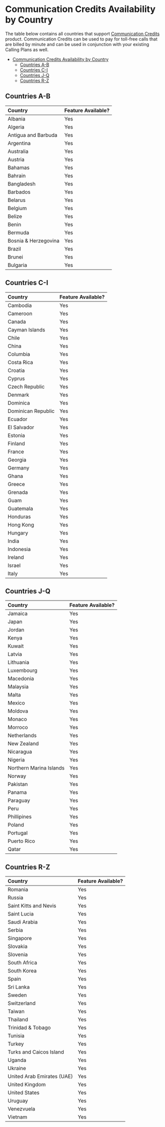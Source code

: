 # Communication Credits Availability by Country

The table below contains all countries that support [Communication Credits](../insertlinkhere) product. Communication Credits can be used to pay for toll-free calls that are billed by minute and can be used in conjunction with your existing Calling Plans as well.

- [Communication Credits Availability by Country](#communication-credits-availability-by-country)
  - [Countries A-B](#countries-a-b)
  - [Countries C-I](#countries-c-i)
  - [Countries J-Q](#countries-j-q)
  - [Countries R-Z](#countries-r-z)

## Countries A-B
|**Country**|**Feature Available?**|
|:-----|:-----|
|Albania <br/> |Yes  <br/> |
|Algeria <br/> |Yes  <br/> |
|Antigua and Barbuda <br/> |Yes  <br/> |
|Argentina  <br/> |Yes  <br/> |
|Australia <br/> |Yes  <br/> |
|Austria <br/> |Yes  <br/> |
|Bahamas <br/> |Yes  <br/> |
|Bahrain <br/> |Yes  <br/> |
|Bangladesh <br/> |Yes  <br/> |
|Barbados <br/> |Yes  <br/> |
|Belarus <br/> |Yes  <br/> |
|Belgium <br/> |Yes  <br/> |
|Belize <br/> |Yes  <br/> |
|Benin <br/> |Yes  <br/> |
|Bermuda <br/> |Yes  <br/> |
|Bosnia & Herzegovina <br/> |Yes  <br/> |
|Brazil <br/> |Yes  <br/> |
|Brunei <br/> |Yes  <br/> |
|Bulgaria <br/> |Yes  <br/> |

## Countries C-I
|**Country**|**Feature Available?**|
|:-----|:-----|
|Cambodia <br/> |Yes  <br/> |
|Cameroon <br/> |Yes  <br/> |
|Canada <br/> |Yes  <br/> |
|Cayman Islands <br/> |Yes  <br/> |
|Chile <br/> |Yes  <br/> |
|China <br/> |Yes  <br/> |
|Columbia <br/> |Yes  <br/> |
|Costa Rica <br/> |Yes  <br/> |
|Croatia <br/> |Yes  <br/> |
|Cyprus <br/> |Yes  <br/> |
|Czech Republic <br/> |Yes  <br/> |
|Denmark <br/> |Yes  <br/> |
|Dominica <br/> |Yes  <br/> |
|Dominican Republic <br/> |Yes  <br/> |
|Ecuador <br/> |Yes  <br/> |
|El Salvador <br/> |Yes  <br/> |
|Estonia <br/> |Yes  <br/> |
|Finland <br/> |Yes  <br/> |
|France <br/> |Yes  <br/> |
|Georgia <br/> |Yes  <br/> |
|Germany <br/> |Yes  <br/> |
|Ghana <br/> |Yes  <br/> |
|Greece <br/> |Yes  <br/> |
|Grenada <br/> |Yes  <br/> |
|Guam <br/> |Yes  <br/> |
|Guatemala <br/> |Yes  <br/> |
|Honduras <br/> |Yes  <br/> |
|Hong Kong <br/> |Yes  <br/> |
|Hungary <br/> |Yes  <br/> |
|India <br/> |Yes  <br/> |
|Indonesia <br/> |Yes  <br/> |
|Ireland <br/> |Yes  <br/> |
|Israel <br/> |Yes  <br/> |
|Italy <br/> |Yes  <br/> |


## Countries J-Q
|**Country**|**Feature Available?**|
|:-----|:-----|
|Jamaica <br/> |Yes  <br/> |
|Japan <br/> |Yes  <br/> |
|Jordan <br/> |Yes  <br/> |
|Kenya <br/> |Yes  <br/> |
|Kuwait <br/> |Yes  <br/> |
|Latvia <br/> |Yes  <br/> |
|Lithuania <br/> |Yes  <br/> |
|Luxembourg <br/> |Yes  <br/> |
|Macedonia <br/> |Yes  <br/> |
|Malaysia <br/> |Yes  <br/> |
|Malta <br/> |Yes  <br/> |
|Mexico <br/> |Yes  <br/> |
|Moldova <br/> |Yes  <br/> |
|Monaco <br/> |Yes  <br/> |
|Morroco <br/> |Yes  <br/> |
|Netherlands <br/> |Yes  <br/> |
|New Zealand <br/> |Yes  <br/> |
|Nicaragua <br/> |Yes  <br/> |
|Nigeria <br/> |Yes  <br/> |
|Northern Marina Islands <br/> |Yes  <br/> |
|Norway <br/> |Yes  <br/> |
|Pakistan <br/> |Yes  <br/> |
|Panama <br/> |Yes  <br/> |
|Paraguay <br/> |Yes  <br/> |
|Peru <br/> |Yes  <br/> |
|Phillipines <br/> |Yes  <br/> |
|Poland <br/> |Yes  <br/> |
|Portugal <br/> |Yes  <br/> |
|Puerto Rico <br/> |Yes  <br/> |
|Qatar <br/> |Yes  <br/> |


## Countries R-Z
|**Country**|**Feature Available?**|
|:-----|:-----|
|Romania <br/> |Yes  <br/> |
|Russia <br/> |Yes  <br/> |
|Saint Kitts and Nevis <br/> |Yes  <br/> |
|Saint Lucia <br/> |Yes  <br/> |
|Saudi Arabia <br/> |Yes  <br/> |
|Serbia <br/> |Yes  <br/> |
|Singapore <br/> |Yes  <br/> |
|Slovakia <br/> |Yes  <br/> |
|Slovenia <br/> |Yes  <br/> |
|South Africa <br/> |Yes  <br/> |
|South Korea <br/> |Yes  <br/> |
|Spain <br/> |Yes  <br/> |
|Sri Lanka <br/> |Yes  <br/> |
|Sweden <br/> |Yes  <br/> |
|Switzerland <br/> |Yes  <br/> |
|Taiwan <br/> |Yes  <br/> |
|Thailand <br/> |Yes  <br/> |
|Trinidad & Tobago <br/> |Yes  <br/> |
|Tunisia <br/> |Yes  <br/> |
|Turkey <br/> |Yes  <br/> |
|Turks and Caicos Island <br/> |Yes  <br/> |
|Uganda <br/> |Yes  <br/> |
|Ukraine <br/> |Yes  <br/> |
|United Arab Emirates (UAE) <br/> |Yes  <br/> |
|United Kingdom <br/> |Yes  <br/> |
|United States <br/> |Yes  <br/> |
|Uruguay <br/> |Yes  <br/> |
|Venezvuela <br/> |Yes  <br/> |
|Vietnam <br/> |Yes  <br/> |